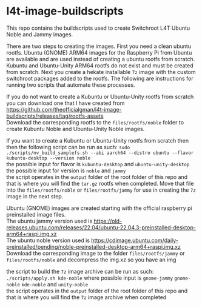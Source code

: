 # l4t-image-buildscripts
 
This repo contains the buildscripts used to create Switchroot L4T Ubuntu Noble and Jammy images.

There are two steps to creating the images. First you need a clean ubuntu rootfs. Ubuntu (GNOME) ARM64 images for the Raspberry Pi from Ubuntu are available and are used instead of creating a ubuntu rootfs from scratch. Kubuntu and Ubuntu-Unity ARM64 rootfs do not exist and must be created from scratch. Next you create a hekate installable `7z` image with the custom switchroot packages added to the rootfs. The following are instructions for running two scripts that automate these processes.

If you do not want to create a Kubuntu or Ubuntu-Unity rootfs from scratch you can download one that I have created from https://github.com/theofficialgman/l4t-image-buildscripts/releases/tag/rootfs-assets<br />
Download the corresponding rootfs to the `files/rootfs/noble` folder to create Kubuntu Noble and Ubuntu-Unity Noble images.

If you want to create a Kubuntu or Ubuntu-Unity rootfs from scratch then then the following script can be run as such:
`sudo ./scripts/nv_build_samplefs.sh --abi aarch64 --distro ubuntu --flavor kubuntu-desktop --version noble`<br />
the possible input for flavor is `kubuntu-desktop` and `ubuntu-unity-desktop`<br />
the possible input for version is `noble` and `jammy`<br />
the script operates in the `output` folder of the root folder of this repo and that is where you will find the `tar.gz` rootfs when completed. Move that file into the `files/rootfs/noble` or `files/rootfs/jammy` for use in creating the `7z` image in the next step.

Ubuntu (GNOME) images are created starting with the official raspberry pi preinstalled image files.<br />
The ubuntu jammy version used is https://old-releases.ubuntu.com/releases/22.04/ubuntu-22.04.3-preinstalled-desktop-arm64+raspi.img.xz<br />
The ubuntu noble version used is https://cdimage.ubuntu.com/daily-preinstalled/pending/noble-preinstalled-desktop-arm64+raspi.img.xz<br />
Download the corresponding image to the folder `files/rootfs/jammy` or `files/rootfs/noble` and decompress the img.xz so you have an img

the script to build the `7z` image archive can be run as such:
`./scripts/apply.sh kde-noble` where possible input is  `gnome-jammy` `gnome-noble` `kde-noble` and `unity-noble`<br />
the script operates in the `output` folder of the root folder of this repo and that is where you will find the `7z` image archive when completed